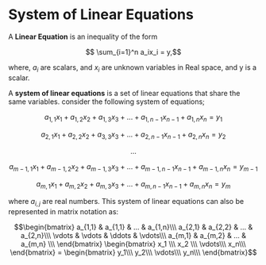 # System of Linear Equations

A **Linear Equation** is an inequality of the form 

```math

\sum_{i=1}^n a_ix_i = y,
```

where, $a_i$ are scalars, and $x_i$ are unknown variables in Real space, and y is a scalar.

A **system of linear equations** is a set of linear equations that share the same variables. consider the following system of equations;
```math 
a_{1,1}x_1 + a_{1,2}x_2 +  a_{1,3}x_3  + ... + a_{1,n-1}x_{n-1} + a_{1,n}x_n  = y_1
```
```math
a_{2,1}x_1 + a_{2,2}x_2 +  a_{3,3}x_3  + ... + a_{2,n-1}x_{n-1} + a_{2,n}x_n  = y_2
```
```math
...
```
```math
a_{{m-1},1}x_1  +  a_{{m-1},2}x_2  +  a_{{m-1},3}x_3  + ... +  a_{{m-1},n-1}x_{n-1} + a_{{m-1},n}x_n  = y_{m-1}
```
```math
a_{{m},1}x_1 + a_{{m},2}x_2 +  a_{{m},3}x_3  + ... +  a_{{m},n-1}x_{n-1} + a_{{m},n}x_n  = y_{m}
```

where $a_{i,j}$ are real numbers. This system of linear equations can also be represented in matrix notation as:

```math
\begin{bmatrix} 
a_{1,1} & a_{1,1} & ... & a_{1,n}\\\ a_{2,1} & a_{2,2} & ... & a_{2,n}\\\ \vdots & \vdots & \ddots & \vdots\\\ a_{m,1} & a_{m,2} & ... & a_{m,n} \\\
\end{bmatrix}
\begin{bmatrix} 
x_1 \\\ x_2 \\\ \vdots\\\ x_n\\\
\end{bmatrix}
= 
\begin{bmatrix} 
y_1\\\
y_2\\\
\vdots\\\
y_n\\\
\end{bmatrix}
```

